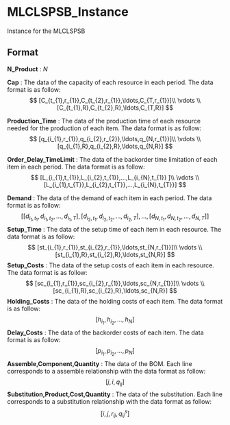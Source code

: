 # MLCLSPSB_Instance
Instance for the MLCLSPSB

## Format

**N_Product** : $N$

**Cap**  : The data of the capacity of each resource in each period. The data format is as follow: 
$$
[C_{t_{1},r_{1}},C_{t_{2},r_{1}},\ldots,C_{T,r_{1}}]\\ \vdots \\
[C_{t_{1},R},C_{t_{2},R},\ldots,C_{T,R}]
$$

**Production_Time** : The data of the production time of each resource needed for the production of each item. The data format is as follow:
$$
[q_{i_{1},r_{1}},q_{i_{2},r_{2}},\ldots,q_{N,r_{1}}]\\
\vdots \\
[q_{i_{1},R},q_{i_{2},R},\ldots,q_{N,R}]
$$

**Order_Delay_TimeLimit** : The data of  the backorder time limitation of each item in each period. The data format is as follow: 
$$
[L_{i_{1},t_{1}},L_{i_{2},t_{1}},...,L_{i_{N},t_{1}} ]\\ \vdots \\ [L_{i_{1},t_{T}},L_{i_{2},t_{T}},...,L_{i_{N},t_{T}}]
$$


**Demand** : The data of the demand of each item in each period. The data format is as follow: 
$$
[[d_{i_{1},t_{1}},d_{i_{1},t_{2}},\ldots,d_{i_{1},T}],[d_{i_{2},t_{1}},d_{i_{2},t_{2}},\ldots,d_{i_{2},T}],\ldots,[d_{N,t_{1}},d_{N,t_{2}},\ldots,d_{N,T}]]
$$
**Setup_Time** : The data of the setup time of each item in each resource. The data format is as follow: 
$$
[st_{i_{1},r_{1}},st_{i_{2},r_{1}},\ldots,st_{N,r_{1}}]\\
\vdots \\
[st_{i_{1},R},st_{i_{2},R},\ldots,st_{N,R}]
$$
**Setup_Costs** : The data of the setup costs of each item in each resource. The data format is as follow:
$$
[sc_{i_{1},r_{1}},sc_{i_{2},r_{1}},\ldots,sc_{N,r_{1}}]\\
\vdots \\
[sc_{i_{1},R},sc_{i_{2},R},\ldots,sc_{N,R}]
$$
**Holding_Costs** : The data of the holding costs of each item. The data format is as follow:
$$
[h_{i_{1}},h_{i_{2}},\ldots,h_{N}]
$$
**Delay_Costs** : The data of the backorder costs of each item. The data format is as follow:
$$
[p_{i_{1}},p_{i_{2}},\ldots,p_{N}]
$$
**Assemble,Component,Quantity** : The data of the BOM. Each line corresponds to a assemble relationship with the data format as follow:
$$
[j,i,q_{ij}]
$$
**Substitution,Product,Cost,Quantity** : The data of the substitution. Each line corresponds to a substitution relationship with the data format as follow:
$$
[i,j,r_{ij},q_{ij}^{s}]
$$




